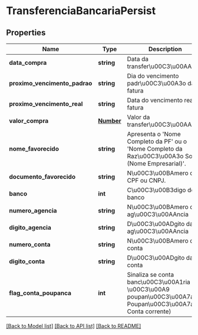 # TransferenciaBancariaPersist

## Properties
Name | Type | Description | Notes
------------ | ------------- | ------------- | -------------
**data_compra** | **string** | Data da transfer\u00C3\u00AAncia | 
**proximo_vencimento_padrao** | **string** | Dia do vencimento padr\u00C3\u00A3o da fatura | 
**proximo_vencimento_real** | **string** | Data do vencimento real da fatura | 
**valor_compra** | [**Number**](Number.md) | Valor da transfer\u00C3\u00AAncia | 
**nome_favorecido** | **string** | Apresenta o &#39;Nome Completo da PF&#39; ou o &#39;Nome Completo da Raz\u00C3\u00A3o Social (Nome Empresarial)&#39;. | 
**documento_favorecido** | **string** | N\u00C3\u00BAmero do CPF ou CNPJ. | 
**banco** | **int** | C\u00C3\u00B3digo do banco | 
**numero_agencia** | **string** | N\u00C3\u00BAmero da ag\u00C3\u00AAncia | 
**digito_agencia** | **string** | D\u00C3\u00ADgito da ag\u00C3\u00AAncia | [optional] 
**numero_conta** | **string** | N\u00C3\u00BAmero da conta | 
**digito_conta** | **string** | D\u00C3\u00ADgito da conta | [optional] 
**flag_conta_poupanca** | **int** | Sinaliza se conta banc\u00C3\u00A1ria \u00C3\u00A9 poupan\u00C3\u00A7a (1: Poupan\u00C3\u00A7a, 0: Conta corrente) | 

[[Back to Model list]](../README.md#documentation-for-models) [[Back to API list]](../README.md#documentation-for-api-endpoints) [[Back to README]](../README.md)


